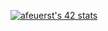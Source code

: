 [![afeuerst's 42 stats](https://badge42.vercel.app/api/v2/cl9bpcta401210hlf3y7vo90j/stats?cursusId=21&coalitionId=1)](https://github.com/JaeSeoKim/badge42)
